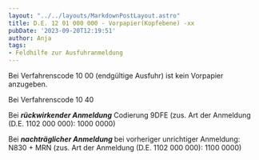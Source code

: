```yaml
---
layout: "../../layouts/MarkdownPostLayout.astro"
title: D.E. 12 01 000 000 - Vorpapier(Kopfebene) -xx
pubDate: '2023-09-20T12:19:51'
author: Anja
tags:
- Feldhilfe zur Ausfuhranmeldung
---
```


Bei Verfahrenscode 10 00 (endgültige Ausfuhr) ist kein Vorpapier anzugeben.

Bei Verfahrenscode 10 40

Bei ***rückwirkender Anmeldung*** Codierung 9DFE (zus. Art der Anmeldung (D.E. 1102 000 000): 1000 0000)

Bei <strong><em>nachträglicher Anmeldung </em></strong>bei vorheriger unrichtiger Anmeldung: N830 + MRN (zus. Art der Anmeldung (D.E. 1102 000 000): 1100 0000)